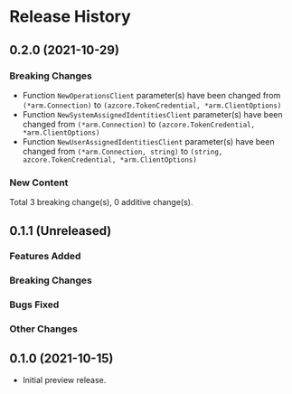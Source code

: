 # Release History

## 0.2.0 (2021-10-29)
### Breaking Changes

- Function `NewOperationsClient` parameter(s) have been changed from `(*arm.Connection)` to `(azcore.TokenCredential, *arm.ClientOptions)`
- Function `NewSystemAssignedIdentitiesClient` parameter(s) have been changed from `(*arm.Connection)` to `(azcore.TokenCredential, *arm.ClientOptions)`
- Function `NewUserAssignedIdentitiesClient` parameter(s) have been changed from `(*arm.Connection, string)` to `(string, azcore.TokenCredential, *arm.ClientOptions)`

### New Content


Total 3 breaking change(s), 0 additive change(s).


## 0.1.1 (Unreleased)

### Features Added

### Breaking Changes

### Bugs Fixed

### Other Changes

## 0.1.0 (2021-10-15)

- Initial preview release.
